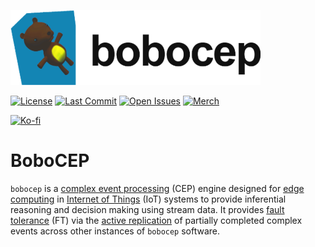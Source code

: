 [![bobocep](https://raw.githubusercontent.com/r3w0p/bobocep/develop/config/images/logo/400.png)](
https://github.com/r3w0p/bobocep)

[![License](https://img.shields.io/github/license/r3w0p/bobocep.svg)](
https://github.com/r3w0p/bobocep/blob/master/LICENSE)
[![Last Commit](https://img.shields.io/github/last-commit/r3w0p/bobocep.svg)](
https://github.com/r3w0p/bobocep/graphs/commit-activity)
[![Open Issues](https://img.shields.io/github/issues-raw/r3w0p/bobocep.svg)](
https://github.com/r3w0p/bobocep/issues)
[![Merch](https://img.shields.io/badge/merch-redbubble-red.svg)](
https://www.redbubble.com/people/r3w0p)

[![Ko-fi](https://ko-fi.com/img/githubbutton_sm.svg)](https://ko-fi.com/P5P044N2B)

# BoboCEP

`bobocep` is a [complex event processing](https://en.wikipedia.org/wiki/Complex_event_processing) (CEP) engine
designed for [edge computing](https://en.wikipedia.org/wiki/Edge_computing) in
[Internet of Things](https://en.wikipedia.org/wiki/Internet_of_things) (IoT) systems
to provide inferential reasoning and decision making using stream data.
It provides [fault tolerance](https://en.wikipedia.org/wiki/Fault_tolerance) (FT) via the
[active replication](https://en.wikipedia.org/wiki/Replication_(computing)) of
partially completed complex events across other instances of `bobocep` software.

